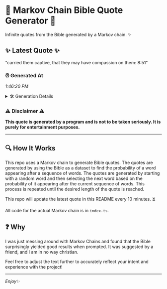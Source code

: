 # 📖 Markov Chain Bible Quote Generator 📖

Infinite quotes from the Bible generated by a Markov chain. ✨

## ✨ Latest Quote ✨
"carried them captive, that they may have compassion on them: 8:51"

### ⏰ Generated At
*1:46:20 PM*

<details>
    <summary>🛠️ Generation Details</summary>
    <p>
        <strong>🌱 Seed:</strong> carried<br>
        <strong>🔄 Iterations:</strong> 10<br>
        <strong>📜 Context History:</strong><br>[ carried ]: them<br>[ carried, them ]: captive,<br>[ carried, them, captive, ]: that<br>[ carried, them, captive,, that ]: they<br>[ carried, them, captive,, that, they ]: may<br>[ carried, them, captive,, that, they, may ]: have<br>[ them, captive,, that, they, may, have ]: compassion<br>[ captive,, that, they, may, have, compassion ]: on<br>[ that, they, may, have, compassion, on ]: them:<br>[ they, may, have, compassion, on, them: ]: 8:51<br>
    </p>
</details>

### ⚠️ Disclaimer ⚠️
**This quote is generated by a program and is not to be taken seriously. It is purely for entertainment purposes.**

---

## 🔍 How It Works

This repo uses a Markov chain to generate Bible quotes. The quotes are generated by using the Bible as a dataset to find the probability of a word appearing after a sequence of words. The quotes are generated by starting with a random word and then selecting the next word based on the probability of it appearing after the current sequence of words. This process is repeated until the desired length of the quote is reached.

This repo will update the latest quote in this README every 10 minutes. ⏳

All code for the actual Markov chain is in `index.ts`.

## ❓ Why

I was just messing around with Markov Chains and found that the Bible surprisingly yielded good results when prompted. 
It was suggested by a friend, and I am in no way christian.

Feel free to adjust the text further to accurately reflect your intent and experience with the project!

---

*Enjoy*✨

